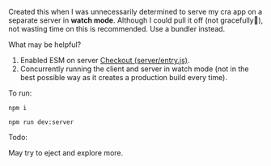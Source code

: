 Created this when I was unnecessarily determined to serve my cra app on a
separate server in **watch mode**. Although I could pull it off (not
gracefully🥲), not wasting time on this is recommended. Use a bundler instead.

What may be helpful?

1. Enabled ESM on server [Checkout (server/entry.js)](server/entry.js).
2. Concurrently running the client and server in watch mode (not in the best
   possible way as it creates a production build every time).

To run:

`npm i`

`npm run dev:server`

Todo:

May try to eject and explore more.
